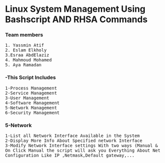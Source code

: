# Linux System Management Using Bashscript AND RHSA Commands


### Team members
<pre>
1. Yassmin Atif
2. Eslam Elkholy
3.Esraa AbdElaziz
4. Mahmoud Mohamed
5. Aya Ramadan
</pre>

### -This Script Includes
<pre>
1-Process Management
2-Service Management
3-User Management
4-Software Management
5-Network Management
6-Security Management
</pre>

### 5-Network
<pre>
1-List all Network Interface Available in the System
2-Display More Info About Specified network Interface
3-Modify Network Interface settings With two ways (Manual & Automatic)
On Click Manual the script will ask you Everything About Network interface
Configuration Like IP ,Netmask,Default gateway,...
</pre>
